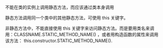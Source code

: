 不能在类的实例上调用静态方法，而应该通过类本身调用

静态方法调用同一个类中的其他静态方法，可使用 this 关键字。

非静态方法中，不能直接使用 this 关键字来访问静态方法。而是要用类名来调用：CLASSNAME.STATIC_METHOD_NAME() ，或者用构造函数的属性来调用该方法： this.constructor.STATIC_METHOD_NAME().

